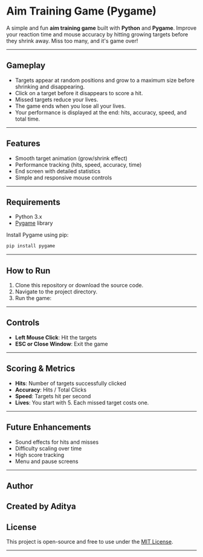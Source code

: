 
# Aim Training Game (Pygame)

A simple and fun **aim training game** built with **Python** and **Pygame**. Improve your reaction time and mouse accuracy by hitting growing targets before they shrink away. Miss too many, and it's game over!

---

## Gameplay

- Targets appear at random positions and grow to a maximum size before shrinking and disappearing.
- Click on a target before it disappears to score a hit.
- Missed targets reduce your lives.
- The game ends when you lose all your lives.
- Your performance is displayed at the end: hits, accuracy, speed, and total time.

---

## Features

- Smooth target animation (grow/shrink effect)
- Performance tracking (hits, speed, accuracy, time)
- End screen with detailed statistics
- Simple and responsive mouse controls

---

##  Requirements

- Python 3.x
- [Pygame](https://www.pygame.org/) library

Install Pygame using pip:

```bash
pip install pygame
````

---

## How to Run

1. Clone this repository or download the source code.
2. Navigate to the project directory.
3. Run the game:

---

## Controls

* **Left Mouse Click**: Hit the targets
* **ESC or Close Window**: Exit the game

---

## Scoring & Metrics

* **Hits**: Number of targets successfully clicked
* **Accuracy**: Hits / Total Clicks
* **Speed**: Targets hit per second
* **Lives**: You start with 5. Each missed target costs one.

---

## Future Enhancements

* Sound effects for hits and misses
* Difficulty scaling over time
* High score tracking
* Menu and pause screens
---

## Author

Created by Aditya
---

## License

This project is open-source and free to use under the [MIT License](LICENSE).

---

